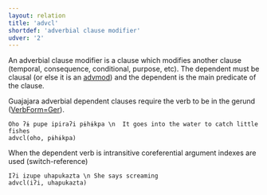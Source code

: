 ```yaml
---
layout: relation
title: 'advcl'
shortdef: 'adverbial clause modifier'
udver: '2'
---
```


An adverbial clause modifier is a clause which modifies another clause 
(temporal, consequence, conditional, purpose, etc).
The dependent must be clausal (or else it is an [advmod]())
and the dependent is the main predicate of the clause.

Guajajara adverbial dependent clauses require the verb to be in the gerund ([VerbForm=Ger](https://universaldependencies.org/u/feat/VerbForm.html#Ger)).

~~~ sdparse
Oho ʔɨ pupe ipiraʔi pɨhɨkpa \n  It goes into the water to catch little fishes
advcl(oho, pɨhɨkpa)
~~~

When the dependent verb is intransitive coreferential argument indexes are used (switch-reference)

~~~ sdparse
Iʔi izupe uhapukazta \n She says screaming
advcl(iʔi, uhapukazta)
~~~




<!-- Interlanguage links updated Po 11. listopadu 2024, 20:10:15 CET -->
